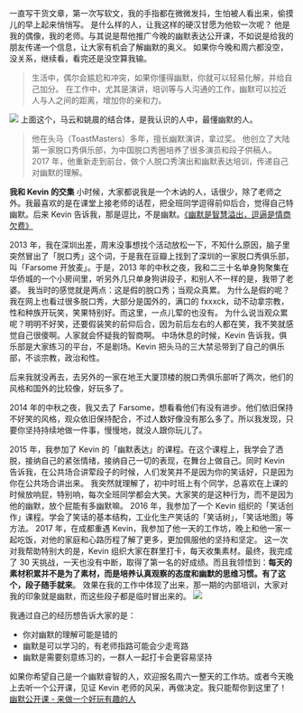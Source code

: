 一直写干货文章，第一次写软文，我的手指都在微微发抖，生怕被人看出来，偷摸儿的早上起来悄悄写。
是什么样的人，让我这样的硬汉甘愿为他软一次呢？
他是我的偶像，我的老师。与其说是帮他推广今晚的幽默表达公开课，不如说是给我的朋友传递一个信息，让大家有机会了解幽默的奥义。
如果你今晚和周六都没空，没关系，继续看，看完还是没空算我输。

>生活中，偶尔会尴尬和冲突，如果你懂得幽默，你就可以轻易化解，并给自己加分。
在工作中，尤其是演讲，培训等与人沟通的工作，幽默可以拉近人与人之间的距离，增加你的亲和力。

![](./_image/2017-04-25-12-11-22.jpg)
上面这个，马云和姚晨的结合体，是我认识的人中，最懂幽默的人。

>他在头马（ToastMasters）多年，擅长幽默演讲，拿过奖。
他创立了大陆第一家脱口秀俱乐部，为中国脱口秀圈培养了很多演员和段子供稿人。
2017 年，他重新走到前台，做个人脱口秀演出和幽默表达培训，传递自己对幽默的理解。

**我和 Kevin 的交集**
小时候，大家都说我是一个木讷的人，话很少，除了老师之外。我最喜欢的是在课堂上接老师的话茬，把全班同学逗得前仰后合，觉得自己特幽默。后来 Kevin 告诉我，那是逗比，不是幽默。[《幽默是智慧溢出，逗逼是情商欠费》](http://www.jianshu.com/p/37302d312000)

2013 年，我在深圳出差，周末没事想找个活动放松一下，不知什么原因，脑子里突然冒出了「脱口秀」这个词，于是我在豆瓣上找到了深圳的一家脱口秀俱乐部，叫「Farsome 开放麦」。于是，2013 年的中秋之夜，我和二三十名单身狗聚集在华侨城的一个小房间里，听另外几只单身狗讲段子，和别人不一样的是，我带了老婆。
我当时的感觉就是两点：这是假的脱口秀；当观众真累。
为什么是假的呢？我在网上也看过很多脱口秀，大部分是国外的，满口的 fxxxck，动不动拿宗教，性和种族开玩笑，笑果特别好。而这里，一点儿荤的也没有。
为什么说当观众累呢？明明不好笑，还要假装笑的前仰后合，因为前后左右的人都在笑，我不笑就感觉自己很傻啊。人家就会怀疑我的智商啊。
中场休息的时候，Kevin 告诉我，俱乐部是大家练习的平台，不是剧场。Kevin 把头马的三大禁忌带到了自己的俱乐部，不谈宗教，政治和性。

后来我就没再去，去另外的一家在地王大厦顶楼的脱口秀俱乐部听了两次，他们的风格和国外的比较像，好玩多了。

2014 年的中秋之夜，我又去了 Farsome，想看看他们有没有进步。他们依旧保持不好笑的风格，观众依旧保持配合，不过人数好像没有那么多了。所以我发现，只要你坚持持续地做一件事，慢慢地，就没人跟你玩儿了。

2015 年，我参加了 Kevin 的「幽默表达」的课程。在这个课程上，我学会了洒脱，接纳自己的紧张情绪，接纳自己一切的表现，在舞台上做自己。同时 Kevin 告诉我，在公共场合讲荤段子的时候，人们发笑并不是因为你的笑话好，只是因为你在公共场合讲出来。
我突然就理解了，初中时班上有个同学，总喜欢在上课的时候放响屁，特别响，每次全班同学都会大笑。大家笑的是这种行为，而不是因为他的幽默，放个屁能有多幽默嘛。
2016 年，我参加了一个 Kevin 组织的「笑话创作」课程。学会了笑话的基本结构，工业化生产笑话的「笑话树」，「笑话地图」等方法。
2017 年，在成都重遇 Kevin，我参加了他一天的工作坊，晚上和他一家一起吃饭，对他的家庭和心路历程了解了更多，更加佩服他的坚持和坚定。
这一次对我帮助特别大的是，Kevin 组织大家在群里打卡，每天收集素材。最终，我完成了 30 天挑战，一天也没有中断，取得了第一名的好成绩。而且我领悟到：**每天的素材积累并不是为了素材，而是培养认真观察的态度和幽默的思维习惯。有了这个，段子随手就来**。
效果在我的工作中体现了出来，那一期的内部培训，大家对我的印象就是幽默，而这些段子都是临时冒出来的。
![](./_image/2017-04-25-12-39-42.jpg)

我通过自己的经历想告诉大家的是：
* 你对幽默的理解可能是错的
* 幽默是可以学习的，有老师指路可能会少走弯路
* 幽默是需要刻意练习的，一群人一起打卡会更容易坚持

如果你希望自己是一个幽默睿智的人，欢迎报名周六一整天的工作坊。或者今天晚上去听一个公开课，见证 Kevin 老师的风采，再做决定。我只能帮你到这里了！
[幽默公开课 - 来做一个好玩有趣的人](http://www.huodongxing.com/event/3384316752900?qd=%E8%BD%AF%E6%96%87)
